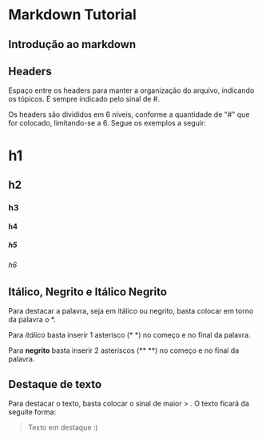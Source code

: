 # Markdown Tutorial

## Introdução ao markdown

## Headers
Espaço entre os headers para manter a organização do arquivo, indicando os tópicos. É sempre indicado pelo sinal de #.

Os headers são divididos em 6 níveis, conforme a quantidade de "#" que for colocado, limitando-se a 6. Segue os exemplos a seguir:

# h1
## h2
### h3
#### h4
##### h5
###### h6

## Itálico, Negrito e Itálico Negrito

Para destacar a palavra, seja em itálico ou negrito, basta colocar em torno da palavra o *.

Para *itálico* basta inserir 1 asterisco (* *) no começo e no final da palavra.

Para **negrito**  basta inserir 2 asteriscos (** **) no começo e no final da palavra.

## Destaque de texto

Para destacar o texto, basta colocar o sinal de maior > . O texto ficará da seguite forma:

>Texto em destaque :)
